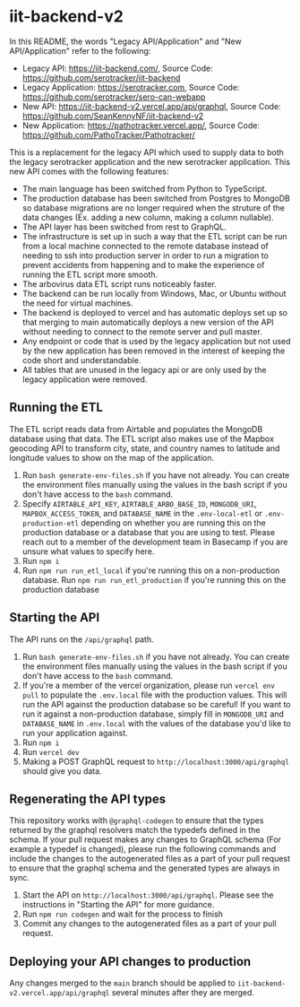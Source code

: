 # iit-backend-v2

In this README, the words "Legacy API/Application" and "New API/Application" refer to the following:

- Legacy API: https://iit-backend.com/, Source Code: https://github.com/serotracker/iit-backend
- Legacy Application: https://serotracker.com, Source Code: https://github.com/serotracker/sero-can-webapp
- New API: https://iit-backend-v2.vercel.app/api/graphql, Source Code: https://github.com/SeanKennyNF/iit-backend-v2
- New Application: https://pathotracker.vercel.app/, Source Code: https://github.com/PathoTracker/Pathotracker/

This is a replacement for the legacy API which used to supply data to both the legacy serotracker application and the new serotracker application. This new API comes with the following features:

- The main language has been switched from Python to TypeScript.
- The production database has been switched from Postgres to MongoDB so database migrations are no longer required when the struture of the data changes (Ex. adding a new column, making a column nullable).
- The API layer has been switched from rest to GraphQL.
- The infrastructure is set up in such a way that the ETL script can be run from a local machine connected to the remote database instead of needing to ssh into production server in order to run a migration to prevent accidents from happening and to make the experience of running the ETL script more smooth.
- The arbovirus data ETL script runs noticeably faster.
- The backend can be run locally from Windows, Mac, or Ubuntu without the need for virtual machines.
- The backend is deployed to vercel and has automatic deploys set up so that merging to main automatically deploys a new version of the API without needing to connect to the remote server and pull master.
- Any endpoint or code that is used by the legacy application but not used by the new application has been removed in the interest of keeping the code short and understandable.
- All tables that are unused in the legacy api or are only used by the legacy application were removed.

## Running the ETL

The ETL script reads data from Airtable and populates the MongoDB database using that data. The ETL script also makes use of the Mapbox geocoding API to transform city, state, and country names to latitude and longitude values to show on the map of the application.

1. Run `bash generate-env-files.sh` if you have not already. You can create the environment files manually using the values in the bash script if you don't have access to the `bash` command.
2. Specify `AIRTABLE_API_KEY`, `AIRTABLE_ARBO_BASE_ID`, `MONGODB_URI`, `MAPBOX_ACCESS_TOKEN`, and `DATABASE_NAME` in the `.env-local-etl` or `.env-production-etl` depending on whether you are running this on the production database or a database that you are using to test. Please reach out to a member of the development team in Basecamp if you are unsure what values to specify here.
3. Run `npm i`
4. Run `npm run run_etl_local` if you're running this on a non-production database. Run `npm run run_etl_production` if you're running this on the production database

## Starting the API

The API runs on the `/api/graphql` path.

1. Run `bash generate-env-files.sh` if you have not already. You can create the environment files manually using the values in the bash script if you don't have access to the `bash` command.
2. If you're a member of the vercel organization, please run `vercel env pull` to populate the `.env.local` file with the production values. This will run the API against the production database so be careful! If you want to run it against a non-production database, simply fill in `MONGODB_URI` and `DATABASE_NAME` in `.env.local` with the values of the database you'd like to run your application against.
3. Run `npm i`
4. Run `vercel dev`
5. Making a POST GraphQL request to `http://localhost:3000/api/graphql` should give you data.

## Regenerating the API types

This repository works with `@graphql-codegen` to ensure that the types returned by the graphql resolvers match the typedefs defined in the schema. If your pull request makes any changes to GraphQL schema (For example a typedef is changed), please run the following commands and include the changes to the autogenerated files as a part of your pull request to ensure that the graphql schema and the generated types are always in sync.

1. Start the API on `http://localhost:3000/api/graphql`. Please see the instructions in "Starting the API" for more guidance.
2. Run `npm run codegen` and wait for the process to finish
3. Commit any changes to the autogenerated files as a part of your pull request.

## Deploying your API changes to production

Any changes merged to the `main` branch should be applied to `iit-backend-v2.vercel.app/api/graphql` several minutes after they are merged.
